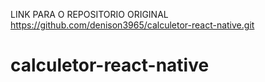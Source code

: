 LINK PARA O REPOSITORIO ORIGINAL https://github.com/denison3965/calculetor-react-native.git


# calculetor-react-native

